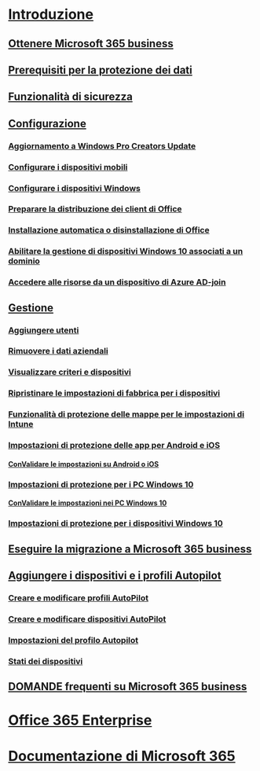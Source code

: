 # [Introduzione](microsoft-365-business-overview.md)
## [Ottenere Microsoft 365 business](sign-up.md)
## [Prerequisiti per la protezione dei dati](pre-requisites-for-data-protection.md)
## [Funzionalità di sicurezza](security-features.md)
## [Configurazione](set-up.md)
### [Aggiornamento a Windows Pro Creators Update](upgrade-to-windows-pro-creators-update.md)
### [Configurare i dispositivi mobili](set-up-mobile-devices.md)
### [Configurare i dispositivi Windows](set-up-windows-devices.md)
### [Preparare la distribuzione dei client di Office](prepare-for-office-client-deployment.md)
### [Installazione automatica o disinstallazione di Office](auto-install-or-uninstall-office.md)
### [Abilitare la gestione di dispositivi Windows 10 associati a un dominio](manage-windows-devices.md)
### [Accedere alle risorse da un dispositivo di Azure AD-join](access-resources.md)
## [Gestione](manage.md)
### [Aggiungere utenti](add-users-m365b.md)
### [Rimuovere i dati aziendali](remove-company-data.md)
### [Visualizzare criteri e dispositivi](view-policies-and-devices.md)
### [Ripristinare le impostazioni di fabbrica per i dispositivi](reset-devices-to-factory-settings.md)
### [Funzionalità di protezione delle mappe per le impostazioni di Intune](map-protection-features-to-intune-settings.md)
### [Impostazioni di protezione delle app per Android e iOS](app-protection-settings-for-android-and-ios.md)
#### [ConValidare le impostazioni su Android o iOS](validate-settings-on-android-or-ios.md)
### [Impostazioni di protezione per i PC Windows 10](protection-settings-for-windows-10-pcs.md)
#### [ConValidare le impostazioni nei PC Windows 10](validate-settings-on-windows-10-pcs.md)
### [Impostazioni di protezione per i dispositivi Windows 10](protection-settings-for-windows-10-devices.md)
## [Eseguire la migrazione a Microsoft 365 business](migrate-to-microsoft-365-business.md)
## [Aggiungere i dispositivi e i profili Autopilot](add-autopilot-devices-and-profile.md)
### [Creare e modificare profili AutoPilot](create-and-edit-autopilot-profiles.md)
### [Creare e modificare dispositivi AutoPilot](create-and-edit-autopilot-devices.md)
### [Impostazioni del profilo Autopilot](autopilot-profile-settings.md)
### [Stati dei dispositivi](device-states.md)
## [DOMANDE frequenti su Microsoft 365 business](support/microsoft-365-business-faqs.md)
# [Office 365 Enterprise](https://docs.microsoft.com/office365/enterprise)
# [Documentazione di Microsoft 365](https://docs.microsoft.com/microsoft-365)